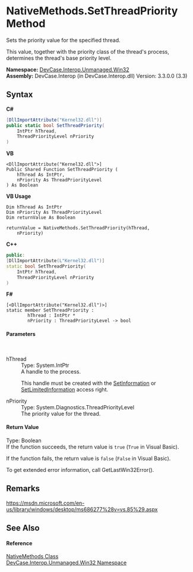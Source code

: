 # NativeMethods.SetThreadPriority Method 
 

Sets the priority value for the specified thread. 

 This value, together with the priority class of the thread's process, determines the thread's base priority level.

**Namespace:**&nbsp;<a href="N_DevCase_Interop_Unmanaged_Win32">DevCase.Interop.Unmanaged.Win32</a><br />**Assembly:**&nbsp;DevCase.Interop (in DevCase.Interop.dll) Version: 3.3.0.0 (3.3)

## Syntax

**C#**<br />
``` C#
[DllImportAttribute("Kernel32.dll")]
public static bool SetThreadPriority(
	IntPtr hThread,
	ThreadPriorityLevel nPriority
)
```

**VB**<br />
``` VB
<DllImportAttribute("Kernel32.dll">]
Public Shared Function SetThreadPriority ( 
	hThread As IntPtr,
	nPriority As ThreadPriorityLevel
) As Boolean
```

**VB Usage**<br />
``` VB Usage
Dim hThread As IntPtr
Dim nPriority As ThreadPriorityLevel
Dim returnValue As Boolean

returnValue = NativeMethods.SetThreadPriority(hThread, 
	nPriority)
```

**C++**<br />
``` C++
public:
[DllImportAttribute(L"Kernel32.dll")]
static bool SetThreadPriority(
	IntPtr hThread, 
	ThreadPriorityLevel nPriority
)
```

**F#**<br />
``` F#
[<DllImportAttribute("Kernel32.dll")>]
static member SetThreadPriority : 
        hThread : IntPtr * 
        nPriority : ThreadPriorityLevel -> bool 

```


#### Parameters
&nbsp;<dl><dt>hThread</dt><dd>Type: System.IntPtr<br />A handle to the process. 

 This handle must be created with the <a href="T_DevCase_Interop_Unmanaged_Win32_Enums_ThreadAccessRights">SetInformation</a> or <a href="T_DevCase_Interop_Unmanaged_Win32_Enums_ThreadAccessRights">SetLimitedInformation</a> access right.</dd><dt>nPriority</dt><dd>Type: System.Diagnostics.ThreadPriorityLevel<br />The priority value for the thread.</dd></dl>

#### Return Value
Type: Boolean<br />If the function succeeds, the return value is `true` (`True` in Visual Basic). 

 If the function fails, the return value is `false` (`False` in Visual Basic). 

 To get extended error information, call GetLastWin32Error().

## Remarks
<a href="https://msdn.microsoft.com/en-us/library/windows/desktop/ms686277%28v=vs.85%29.aspx" target="_blank">https://msdn.microsoft.com/en-us/library/windows/desktop/ms686277%28v=vs.85%29.aspx</a>

## See Also


#### Reference
<a href="T_DevCase_Interop_Unmanaged_Win32_NativeMethods">NativeMethods Class</a><br /><a href="N_DevCase_Interop_Unmanaged_Win32">DevCase.Interop.Unmanaged.Win32 Namespace</a><br />